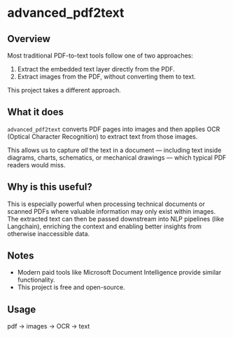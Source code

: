 # advanced_pdf2text

## Overview
Most traditional PDF-to-text tools follow one of two approaches:
1. Extract the embedded text layer directly from the PDF.
2. Extract images from the PDF, without converting them to text.

This project takes a different approach.

## What it does
`advanced_pdf2text` converts PDF pages into images and then applies OCR (Optical Character Recognition) to extract text from those images. 

This allows us to capture *all* the text in a document — including text inside diagrams, charts, schematics, or mechanical drawings — which typical PDF readers would miss.

## Why is this useful?
This is especially powerful when processing technical documents or scanned PDFs where valuable information may only exist within images. The extracted text can then be passed downstream into NLP pipelines (like Langchain), enriching the context and enabling better insights from otherwise inaccessible data.

## Notes
- Modern paid tools like Microsoft Document Intelligence provide similar functionality.
- This project is free and open-source.

## Usage
pdf → images → OCR → text

